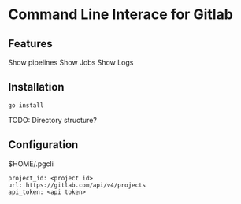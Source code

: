 # Command Line Interace for Gitlab 

## Features
Show pipelines 
Show Jobs 
Show Logs

## Installation
``` go install ```

TODO: Directory structure?

## Configuration

$HOME/.pgcli


```
project_id: <project id>
url: https://gitlab.com/api/v4/projects
api_token: <api token>
```


